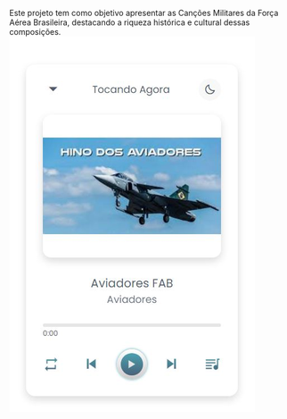Este projeto tem como objetivo apresentar as Canções Militares da Força Aérea Brasileira, destacando a riqueza histórica e cultural dessas composições.
![alt text](https://github.com/GeovaneJorge/Cancoes/blob/main/Cancoes/img/Capa.JPG)





 
 
